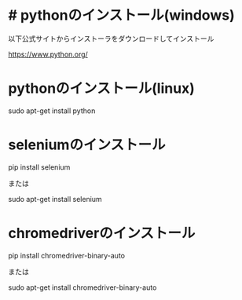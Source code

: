 # # pythonのインストール(windows)
以下公式サイトからインストーラをダウンロードしてインストール

https://www.python.org/
# pythonのインストール(linux)
sudo apt-get install python

# seleniumのインストール
pip install selenium

または

sudo apt-get install selenium

# chromedriverのインストール
pip install chromedriver-binary-auto

または

sudo apt-get install chromedriver-binary-auto
